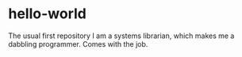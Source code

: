 # hello-world
The usual first repository
I am a systems librarian, which makes me a dabbling programmer. Comes with the job.
